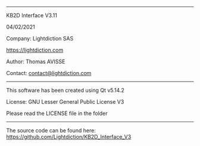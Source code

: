 **********************************
KB2D Interface V3.11

04/02/2021

Company: Lightdiction SAS

https://lightdiction.com

Author: Thomas AVISSE

Contact: contact@lightdiction.com

**********************************

This software has been created using Qt v5.14.2

License: GNU Lesser General Public License V3

Please read the LICENSE file in the folder

**********************************

The source code can be found here:
https://github.com/Lightdiction/KB2D_Interface_V3
